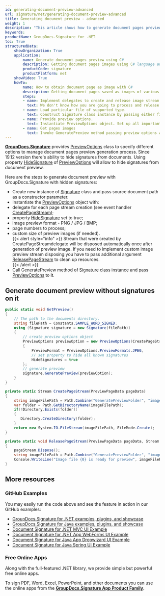 ```yaml
---
id: generating-document-preview-advanced
url: signature/net/generating-document-preview-advanced
title: Generating document preview - advanced
weight: 1
description: "This article shows how to generate document pages preview with advanced options."
keywords: 
productName: GroupDocs.Signature for .NET 
toc: True
structuredData:
    showOrganization: True
    application:    
        name: Generate document pages preview using C#    
        description: Getting document pages images using C# language and GroupDocs.Signature for .NET APIs
        productCode: signature
        productPlatform: net 
    showVideo: True
    howTo:
        name: How to obtain document page as image with C# 
        description: Getting document pages saved as images of various types in C#
        steps:
        - name: Implement delegates to create and release image stream for each page.
          text: We don't know how you are going to process and release generated previews, so you need to provide CreatePageStream and ReleasePageStream methods. 
        - name: Load particular file of supported type.
          text: Construct Signature class instance by passing either file path or stream. 
        - name: Provide preview options. 
          text: Instantiate PreviewOptions object. Set up all important properties especially CreatePageStream and ReleasePageStream.
        - name: Get pages images
          text: Invoke GeneratePreview method passing preview options and save pages images by method defined in CreatePageStream method.
---
```

[**GroupDocs.Signature**](https://products.groupdocs.com/signature/net) provides [PreviewOptions](https://reference.groupdocs.com/signature/net/groupdocs.signature.options/previewoptions) class to specify different options to manage document pages preview generation process. Since 19.12 version there's ability to hide signatures from documents. Using property [HideSignature](https://reference.groupdocs.com/signature/net/groupdocs.signature.options/previewoptions/hidesignatures) of [PreviewOptions](https://reference.groupdocs.com/signature/net/groupdocs.signature.options/previewoptions) will allow to hide signatures from document preview.  
  
Here are the steps to generate document preview with GroupDocs.Signature with hidden signatures:

* Create new instance of [Signature](https://reference.groupdocs.com/signature/net/groupdocs.signature/signature) class and pass source document path as a constructor parameter.
* Instantiate the [PreviewOptions](https://reference.groupdocs.com/signature/net/groupdocs.signature.options/previewoptions) object with:
* delegate for each page stream creation (see event handler [CreatePageStream](https://reference.groupdocs.com/signature/net/groupdocs.signature.options/createpagestream));  
* property [HideSignature](https://reference.groupdocs.com/signature/net/groupdocs.signature.options/previewoptions/hidesignatures) set to true;
* image preview format - PNG / JPG / BMP;
* page numbers to process;
* custom size of preview images (if needed).  
{{< alert style="info" >}}
Stream that were created by CreatePageStreamdelegate will be disposed automatically once after generation of preview image. If you need to implement custom image preview stream disposing you have to pass additional argument [ReleasePageStream](https://reference.groupdocs.com/signature/net/groupdocs.signature.options/releasepagestream) to clean up resources.  
{{< /alert >}}  
* Call GeneratePreview method of [Signature](https://reference.groupdocs.com/signature/net/groupdocs.signature/signature) class instance and pass [PreviewOptions](https://reference.groupdocs.com/signature/net/groupdocs.signature.options/previewoptions) to it.

## Generate document preview without signatures on it

```csharp
public static void GetPreview()
{
    // The path to the documents directory.
    string filePath = Constants.SAMPLE_WORD_SIGNED;
    using (Signature signature = new Signature(filePath))
    {
        // create preview options object
        PreviewOptions previewOption = new PreviewOptions(CreatePageStream, ReleasePageStream)
        {
            PreviewFormat = PreviewOptions.PreviewFormats.JPEG,
            // set property to hide all known signatures
            HideSignatures = true
        };
        // generate preview
        signature.GeneratePreview(previewOption);
    }
}

private static Stream CreatePageStream(PreviewPageData pageData)
{
    string imageFilePath = Path.Combine("GeneratePreviewFolder", "image-" + pageData.PageNumber.ToString() + ".jpg");
    var folder = Path.GetDirectoryName(imageFilePath);
    if(!Directory.Exists(folder))
    {
       Directory.CreateDirectory(folder);
    }
    return new System.IO.FileStream(imageFilePath, FileMode.Create);
}

private static void ReleasePageStream(PreviewPageData pageData, Stream pageStream)
{
    pageStream.Dispose();
    string imageFilePath = Path.Combine("GeneratePreviewFolder", "image-" + pageData.PageNumber.ToString() + ".jpg");
    Console.WriteLine("Image file {0} is ready for preview", imageFilePath);
}
```

## More resources

### GitHub Examples

You may easily run the code above and see the feature in action in our GitHub examples:

* [GroupDocs.Signature for .NET examples, plugins, and showcase](https://github.com/groupdocs-signature/GroupDocs.Signature-for-.NET)
* [GroupDocs.Signature for Java examples, plugins, and showcase](https://github.com/groupdocs-signature/GroupDocs.Signature-for-Java)
* [Document Signature for .NET MVC UI Example](https://github.com/groupdocs-signature/GroupDocs.Signature-for-.NET-MVC)
* [Document Signature for .NET App WebForms UI Example](https://github.com/groupdocs-signature/GroupDocs.Signature-for-.NET-WebForms)
* [Document Signature for Java App Dropwizard UI Example](https://github.com/groupdocs-signature/GroupDocs.Signature-for-Java-Dropwizard)
* [Document Signature for Java Spring UI Example](https://github.com/groupdocs-signature/GroupDocs.Signature-for-Java-Spring)

### Free Online Apps

Along with the full-featured .NET library, we provide simple but powerful free online apps.

To sign PDF, Word, Excel, PowerPoint, and other documents you can use the online apps from the **[GroupDocs.Signature App Product Family](https://products.groupdocs.app/signature/family)**.